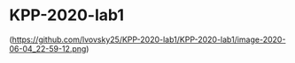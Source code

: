 # KPP-2020-lab1
(https://github.com/lvovsky25/KPP-2020-lab1/KPP-2020-lab1/image-2020-06-04_22-59-12.png)

